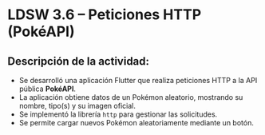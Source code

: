 # LDSW 3.6 – Peticiones HTTP (PokéAPI)

## Descripción de la actividad:

- Se desarrolló una aplicación Flutter que realiza peticiones HTTP a la API pública **PokéAPI**.
- La aplicación obtiene datos de un Pokémon aleatorio, mostrando su nombre, tipo(s) y su imagen oficial.
- Se implementó la librería `http` para gestionar las solicitudes.
- Se permite cargar nuevos Pokémon aleatoriamente mediante un botón.
